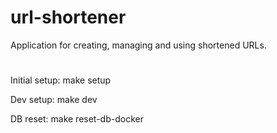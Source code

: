 # url-shortener

Application for creating, managing and using shortened URLs.
#

Initial setup: make setup

Dev setup: make dev

DB reset: make reset-db-docker
